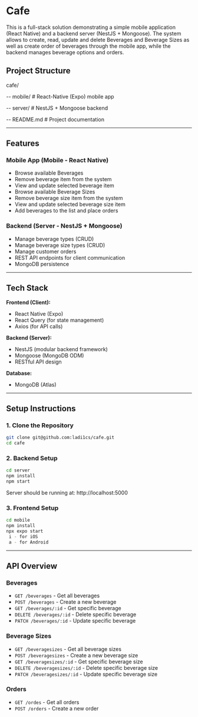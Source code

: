 # Cafe
This is a full-stack solution demonstrating a simple mobile application (React Native) and a backend server (NestJS + Mongoose).
The system allows to create, read, update and delete Beverages and Beverage Sizes as well as create order of beverages through the mobile app, while the backend manages beverage options and orders.

## Project Structure

cafe/

-- mobile/ # React-Native (Expo) mobile app

-- server/ # NestJS + Mongoose backend

-- README.md # Project documentation


---

## Features

### Mobile App (Mobile - React Native)
- Browse available Beverages
- Remove beverage item from the system
- View and update selected beverage item
- Browse available Beverage Sizes
- Remove beverage size item from the system
- View and update selected beverage size item
- Add beverages to the list and place orders

### Backend (Server - NestJS + Mongoose)
- Manage beverage types (CRUD)
- Manage beverage size types (CRUD)
- Manage customer orders
- REST API endpoints for client communication
- MongoDB persistence

---

## Tech Stack

**Frontend (Client):**
- React Native (Expo)
- React Query (for state management)
- Axios (for API calls)

**Backend (Server):**
- NestJS (modular backend framework)
- Mongoose (MongoDB ODM)
- RESTful API design

**Database:**
- MongoDB (Atlas)

---

## Setup Instructions

### 1. Clone the Repository
```bash
git clone git@github.com:ladi1cs/cafe.git
cd cafe
```

### 2. Backend Setup
```bash
cd server
npm install
npm start
```
Server should be running at: http://localhost:5000

### 3. Frontend Setup
```bash
cd mobile
npm install
npx expo start
 i - for iOS
 a - for Android 
```

---

## API Overview

### Beverages
 * ```GET /beverages``` - Get all beverages
 * ```POST /beverages``` - Create a new beverage
 * ```GET /beverages/:id``` - Get specific beverage
 * ```DELETE /beverages/:id``` - Delete specific beverage
 * ```PATCH /beverages/:id``` - Update specific beverage
   
### Beverage Sizes
 * ```GET /beveragesizes``` - Get all beverage sizes
 * ```POST /beveragesizes``` - Create a new beverage size
 * ```GET /beveragesizes/:id``` - Get specific beverage size
 * ```DELETE /beveragesizes/:id``` - Delete specific beverage size
 * ```PATCH /beveragesizes/:id``` - Update specific beverage size

### Orders
 * ```GET /ordes``` - Get all orders
 * ```POST /orders``` - Create a new order




